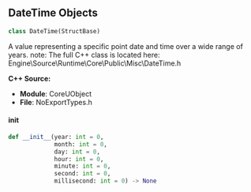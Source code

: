 ## DateTime Objects

```python
class DateTime(StructBase)
```

A value representing a specific point date and time over a wide range of years.
note: The full C++ class is located here: Engine\Source\Runtime\Core\Public\Misc\DateTime.h

**C++ Source:**

- **Module**: CoreUObject
- **File**: NoExportTypes.h

<a id="unreal.DateTime.__init__"></a>

#### __init__

```python
def __init__(year: int = 0,
             month: int = 0,
             day: int = 0,
             hour: int = 0,
             minute: int = 0,
             second: int = 0,
             millisecond: int = 0) -> None
```

<a id="unreal.Box"></a>
